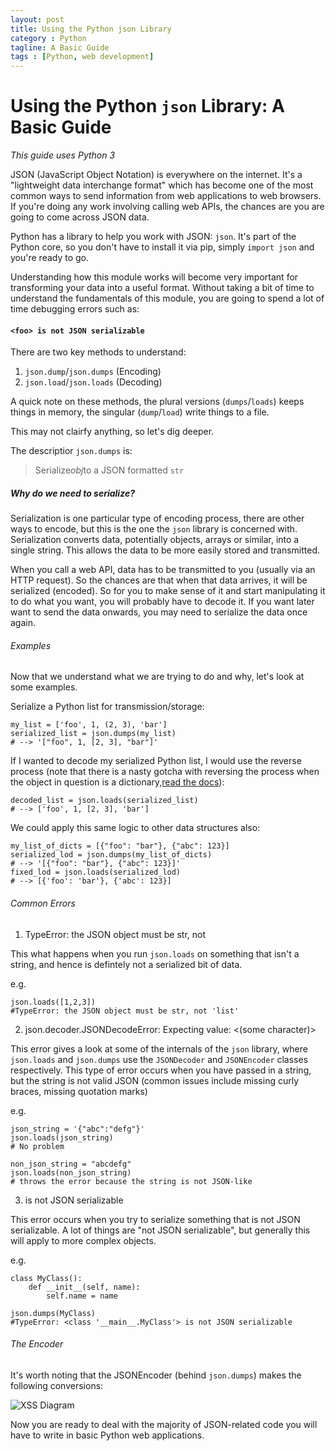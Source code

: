 ```yaml
---
layout: post
title: Using the Python json Library
category : Python
tagline: A Basic Guide
tags : [Python, web development]
---
```


# Using the Python `json` Library: A Basic Guide

*This guide uses Python 3*

JSON (JavaScript Object Notation) is everywhere on the internet. It's a "lightweight data interchange format"
which has become one of the most common ways to send information from web applications to web browsers. If you're
doing any work involving calling web APIs, the chances are you are going to come across JSON data.

Python has a library to help you work with JSON: `json`. It's part of the Python core, so you don't have to install
it via pip, simply `import json` and you're ready to go.

Understanding how this module works will become very important for transforming your data into a useful format. Without
taking a bit of time to understand the fundamentals of this module, you are going to spend a lot of time debugging
errors such as:

#### `<foo> is not JSON serializable`


There are two key methods to understand:

1. `json.dump`/`json.dumps` (Encoding)
2. `json.load`/`json.loads` (Decoding)

A quick note on these methods, the plural versions (`dumps`/`loads`) keeps things in memory, the singular (`dump`/`load`)
write things to a file. 

This may not clairfy anything, so let's dig deeper. 

The descriptior `json.dumps` is: 

>Serialize*obj*to a JSON formatted `str`

##### Why do we need to serialize?

Serialization is one particular type of encoding process, there are other ways to encode, but this is the one the `json` library
is concerned with. Serialization converts data, potentially objects, arrays or similar, into a single string. This
allows the data to be more easily stored and transmitted. 

When you call a web API, data has to be transmitted to you (usually via an HTTP request). So the chances are that when
that data arrives, it will be serialized (encoded). So for you to make sense of it and start manipulating it to do what 
you want, you will probably have to decode it. If you want later want to send the data onwards, you may 
need to serialize the data once again. 

###### Examples

Now that we understand what we are trying to do and why, let's look at some examples.

Serialize a Python list for transmission/storage:

```buildoutcfg
my_list = ['foo', 1, (2, 3), 'bar']
serialized_list = json.dumps(my_list)
# --> '["foo", 1, [2, 3], "bar"]'
```

If I wanted to decode my serialized Python list, I would use the reverse process (note that there is a nasty
gotcha with reversing the process when the object in question is a dictionary,[read the docs](https://docs.python.org/3/library/json.html)):

```buildoutcfg
decoded_list = json.loads(serialized_list)
# --> ['foo', 1, [2, 3], 'bar']

```

We could apply this same logic to other data structures also:

```buildoutcfg
my_list_of_dicts = [{"foo": "bar"}, {"abc": 123}]
serialized_lod = json.dumps(my_list_of_dicts)
# --> '[{"foo": "bar"}, {"abc": 123}]'
fixed_lod = json.loads(serialized_lod)
# --> [{'foo': 'bar'}, {'abc': 123}]
```

###### Common Errors

1. TypeError: the JSON object must be str, not <data structure that is not a str>

This what happens when you run `json.loads` on something that isn't a string, and hence is defintely not
a serialized bit of data. 

e.g.

```buildoutcfg
json.loads([1,2,3])
#TypeError: the JSON object must be str, not 'list'
```

2. json.decoder.JSONDecodeError: Expecting value: <some line> <some column> <(some character)>

This error gives a look at some of the internals of the `json` library, where `json.loads` and `json.dumps` use the
`JSONDecoder` and `JSONEncoder` classes respectively. This type of error occurs when you have passed in a string,
 but the string is not valid JSON (common issues include missing curly braces, missing quotation marks)

e.g. 
```buildoutcfg
json_string = '{"abc":"defg"}'
json.loads(json_string)
# No problem

non_json_string = "abcdefg"
json.loads(non_json_string)
# throws the error because the string is not JSON-like
```

3. <foo> is not JSON serializable

This error occurs when you try to serialize something that is not JSON serializable. A lot of things are 
"not JSON serializable", but generally this will apply to more complex objects.

e.g.
```buildoutcfg
class MyClass():
    def __init__(self, name):
        self.name = name
        
json.dumps(MyClass)
#TypeError: <class '__main__.MyClass'> is not JSON serializable
```

###### The Encoder

It's worth noting that the JSONEncoder (behind `json.dumps`) makes the following conversions:

![XSS Diagram]({{site.baseurl}}/assets/images/python_json_conversion_table.png)


Now you are ready to deal with the majority of JSON-related code you will have to write in
basic Python web applications.


